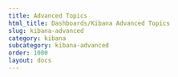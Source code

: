 ```yaml
---
title: Advanced Topics
html_title: Dashboards/Kibana Advanced Topics
slug: kibana-advanced
category: kibana
subcategory: kibana-advanced
order: 1000
layout: docs
---
```

<!---
Copyright 2020 floragunn GmbH
-->
